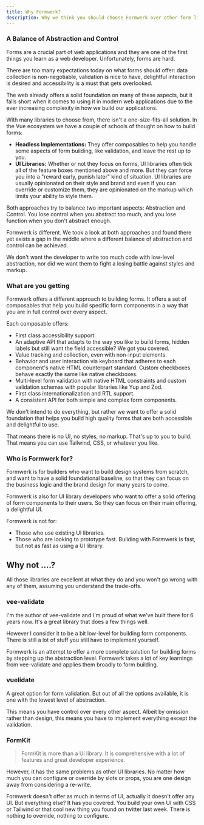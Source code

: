 ```yaml
---
title: Why Formwerk?
description: Why we think you should choose Formwerk over other form libraries.
---
```


### A Balance of Abstraction and Control

Forms are a crucial part of web applications and they are one of the first things you learn as a web developer. Unfortunately, forms are hard.

There are too many expectations today on what forms should offer: data collection is non-negotiable, validation is nice to have, delightful interaction is desired and accessibility is a must that gets overlooked.

The web already offers a solid foundation on many of these aspects, but it falls short when it comes to using it in modern web applications due to the ever increasing complexity in how we build our applications.

With many libraries to choose from, there isn't a one-size-fits-all solution. In the Vue ecosystem we have a couple of schools of thought on how to build forms:

- **Headless Implementations:** They offer composables to help you handle some aspects of form building, like validation, and leave the rest up to you.
- **UI Libraries:** Whether or not they focus on forms, UI libraries often tick all of the feature boxes mentioned above and more. But they can force you into a "reward early, punish later" kind of situation. UI libraries are usually opinionated on their style and brand and even if you can override or customize them, they are opinionated on the markup which limits your ability to style them.

Both approaches try to balance two important aspects: Abstraction and Control. You lose control when you abstract too much, and you lose function when you don't abstract enough.

Formwerk is different. We took a look at both approaches and found there yet exists a gap in the middle where a different balance of abstraction and control can be achieved.

We don't want the developer to write too much code with low-level abstraction, nor did we want them to fight a losing battle against styles and markup.

### What are you getting

Formwerk offers a different approach to building forms. It offers a set of composables that help you build specific form components in a way that you are in full control over every aspect.

Each composable offers:

- First class accessibility support.
- An adaptive API that adapts to the way you like to build forms, hidden labels but still want the field accessible? We got you covered.
- Value tracking and collection, even with non-input elements.
- Behavior and user interaction via keyboard that adheres to each component's native HTML counterpart standard. Custom checkboxes behave exactly the same like native checkboxes.
- Multi-level form validation with native HTML constraints and custom validation schemas with popular libraries like Yup and Zod.
- First class internationalization and RTL support.
- A consistent API for both simple and complex form components.

We don't intend to do everything, but rather we want to offer a solid foundation that helps you build high quality forms that are both accessible and delightful to use.

That means there is no UI, no styles, no markup. That's up to you to build. That means you can use Tailwind, CSS, or whatever you like.

### Who is Formwerk for?

Formwerk is for builders who want to build design systems from scratch, and want to have a solid foundational baseline, so that they can focus on the business logic and the brand design for many years to come.

Formwerk is also for UI library developers who want to offer a solid offering of form components to their users. So they can focus on their main offering, a delightful UI.

Formwerk is not for:

- Those who use existing UI libraries.
- Those who are looking to prototype fast. Building with Formwerk is fast, but not as fast as using a UI library.

## Why not ....?

All those libraries are excellent at what they do and you won't go wrong with any of them, assuming you understand the trade-offs.

### vee-validate

I'm the author of vee-validate and I'm proud of what we've built there for 6 years now. It's a great library that does a few things well.

However I consider it to be a bit low-level for building form components. There is still a lot of stuff you still have to implement yourself.

Formwerk is an attempt to offer a more complete solution for building forms by stepping up the abstraction level. Formwerk takes a lot of key learnings from vee-validate and applies them broadly to form building.

### vuelidate

A great option for form validation. But out of all the options available, it is one with the lowest level of abstraction.

This means you have control over every other aspect. Albeit by omission rather than design, this means you have to implement everything except the validation.

### FormKit

> FormKit is more than a UI library. It is comprehensive with a lot of features and great developer experience.

However, it has the same problems as other UI libraries. No matter how much you can configure or override by slots or props, you are one design away from considering a re-write.

Formwerk doesn't offer as much in terms of UI, actually it doesn't offer any UI. But everything else? It has you covered. You build your own UI with CSS or Tailwind or that cool new thing you found on twitter last week. There is nothing to override, nothing to configure.
